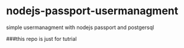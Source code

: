 # nodejs-passport-usermanagment
simple usermanagment with nodejs passport and postgersql

###this repo is just for tutrial
